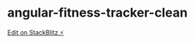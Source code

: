 # angular-fitness-tracker-clean

[Edit on StackBlitz ⚡️](https://stackblitz.com/edit/angular-fitness-tracker-clean)